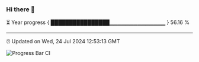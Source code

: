 ### Hi there 👋

⏳ Year progress { ████████████████▁▁▁▁▁▁▁▁▁▁▁▁▁▁ } 56.16 %

---

⏰ Updated on Wed, 24 Jul 2024 12:53:13 GMT

![Progress Bar CI](https://github.com/IshwaranRudhara/GIT-ACTION/workflows/Progress%20Bar%20CI/badge.svg)
